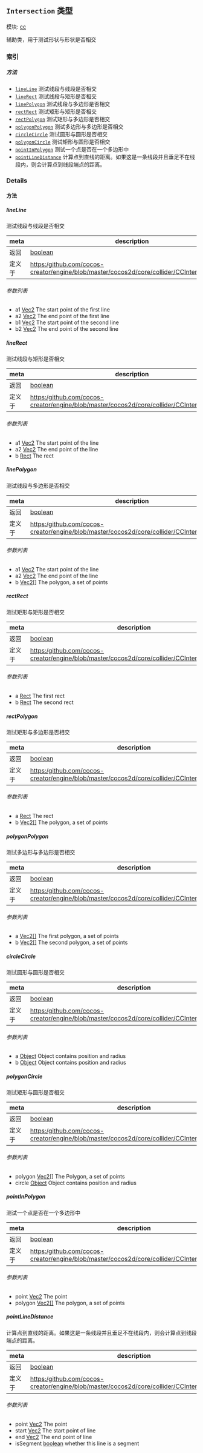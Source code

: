 ## `Intersection` 类型



模块: [cc](../modules/cc.md)


辅助类，用于测试形状与形状是否相交


### 索引



##### 方法

  - [`lineLine`](#lineline) 测试线段与线段是否相交
  - [`lineRect`](#linerect) 测试线段与矩形是否相交
  - [`linePolygon`](#linepolygon) 测试线段与多边形是否相交
  - [`rectRect`](#rectrect) 测试矩形与矩形是否相交
  - [`rectPolygon`](#rectpolygon) 测试矩形与多边形是否相交
  - [`polygonPolygon`](#polygonpolygon) 测试多边形与多边形是否相交
  - [`circleCircle`](#circlecircle) 测试圆形与圆形是否相交
  - [`polygonCircle`](#polygoncircle) 测试矩形与圆形是否相交
  - [`pointInPolygon`](#pointinpolygon) 测试一个点是否在一个多边形中
  - [`pointLineDistance`](#pointlinedistance) 计算点到直线的距离。如果这是一条线段并且垂足不在线段内，则会计算点到线段端点的距离。



### Details




<!-- Method Block -->
#### 方法


##### lineLine

测试线段与线段是否相交

| meta | description |
|------|-------------|
| 返回 | <a href="https://developer.mozilla.org/en/JavaScript/Reference/Global_Objects/Boolean" class="crosslink external" target="_blank">boolean</a> 
| 定义于 | [https:/github.com/cocos-creator/engine/blob/master/cocos2d/core/collider/CCIntersection.js:12](https:/github.com/cocos-creator/engine/blob/master/cocos2d/core/collider/CCIntersection.js#L12) |

###### 参数列表
- a1 <a href="../classes/Vec2.html" class="crosslink">Vec2</a> The start point of the first line
- a2 <a href="../classes/Vec2.html" class="crosslink">Vec2</a> The end point of the first line
- b1 <a href="../classes/Vec2.html" class="crosslink">Vec2</a> The start point of the second line
- b2 <a href="../classes/Vec2.html" class="crosslink">Vec2</a> The end point of the second line


##### lineRect

测试线段与矩形是否相交

| meta | description |
|------|-------------|
| 返回 | <a href="https://developer.mozilla.org/en/JavaScript/Reference/Global_Objects/Boolean" class="crosslink external" target="_blank">boolean</a> 
| 定义于 | [https:/github.com/cocos-creator/engine/blob/master/cocos2d/core/collider/CCIntersection.js:43](https:/github.com/cocos-creator/engine/blob/master/cocos2d/core/collider/CCIntersection.js#L43) |

###### 参数列表
- a1 <a href="../classes/Vec2.html" class="crosslink">Vec2</a> The start point of the line
- a2 <a href="../classes/Vec2.html" class="crosslink">Vec2</a> The end point of the line
- b <a href="../classes/Rect.html" class="crosslink">Rect</a> The rect


##### linePolygon

测试线段与多边形是否相交

| meta | description |
|------|-------------|
| 返回 | <a href="https://developer.mozilla.org/en/JavaScript/Reference/Global_Objects/Boolean" class="crosslink external" target="_blank">boolean</a> 
| 定义于 | [https:/github.com/cocos-creator/engine/blob/master/cocos2d/core/collider/CCIntersection.js:75](https:/github.com/cocos-creator/engine/blob/master/cocos2d/core/collider/CCIntersection.js#L75) |

###### 参数列表
- a1 <a href="../classes/Vec2.html" class="crosslink">Vec2</a> The start point of the line
- a2 <a href="../classes/Vec2.html" class="crosslink">Vec2</a> The end point of the line
- b <a href="../classes/Vec2.html" class="crosslink">Vec2[]</a> The polygon, a set of points


##### rectRect

测试矩形与矩形是否相交

| meta | description |
|------|-------------|
| 返回 | <a href="https://developer.mozilla.org/en/JavaScript/Reference/Global_Objects/Boolean" class="crosslink external" target="_blank">boolean</a> 
| 定义于 | [https:/github.com/cocos-creator/engine/blob/master/cocos2d/core/collider/CCIntersection.js:100](https:/github.com/cocos-creator/engine/blob/master/cocos2d/core/collider/CCIntersection.js#L100) |

###### 参数列表
- a <a href="../classes/Rect.html" class="crosslink">Rect</a> The first rect
- b <a href="../classes/Rect.html" class="crosslink">Rect</a> The second rect


##### rectPolygon

测试矩形与多边形是否相交

| meta | description |
|------|-------------|
| 返回 | <a href="https://developer.mozilla.org/en/JavaScript/Reference/Global_Objects/Boolean" class="crosslink external" target="_blank">boolean</a> 
| 定义于 | [https:/github.com/cocos-creator/engine/blob/master/cocos2d/core/collider/CCIntersection.js:130](https:/github.com/cocos-creator/engine/blob/master/cocos2d/core/collider/CCIntersection.js#L130) |

###### 参数列表
- a <a href="../classes/Rect.html" class="crosslink">Rect</a> The rect
- b <a href="../classes/Vec2.html" class="crosslink">Vec2[]</a> The polygon, a set of points


##### polygonPolygon

测试多边形与多边形是否相交

| meta | description |
|------|-------------|
| 返回 | <a href="https://developer.mozilla.org/en/JavaScript/Reference/Global_Objects/Boolean" class="crosslink external" target="_blank">boolean</a> 
| 定义于 | [https:/github.com/cocos-creator/engine/blob/master/cocos2d/core/collider/CCIntersection.js:182](https:/github.com/cocos-creator/engine/blob/master/cocos2d/core/collider/CCIntersection.js#L182) |

###### 参数列表
- a <a href="../classes/Vec2.html" class="crosslink">Vec2[]</a> The first polygon, a set of points
- b <a href="../classes/Vec2.html" class="crosslink">Vec2[]</a> The second polygon, a set of points


##### circleCircle

测试圆形与圆形是否相交

| meta | description |
|------|-------------|
| 返回 | <a href="https://developer.mozilla.org/en/JavaScript/Reference/Global_Objects/Boolean" class="crosslink external" target="_blank">boolean</a> 
| 定义于 | [https:/github.com/cocos-creator/engine/blob/master/cocos2d/core/collider/CCIntersection.js:221](https:/github.com/cocos-creator/engine/blob/master/cocos2d/core/collider/CCIntersection.js#L221) |

###### 参数列表
- a <a href="https://developer.mozilla.org/en/JavaScript/Reference/Global_Objects/Object" class="crosslink external" target="_blank">Object</a> Object contains position and radius
- b <a href="https://developer.mozilla.org/en/JavaScript/Reference/Global_Objects/Object" class="crosslink external" target="_blank">Object</a> Object contains position and radius


##### polygonCircle

测试矩形与圆形是否相交

| meta | description |
|------|-------------|
| 返回 | <a href="https://developer.mozilla.org/en/JavaScript/Reference/Global_Objects/Boolean" class="crosslink external" target="_blank">boolean</a> 
| 定义于 | [https:/github.com/cocos-creator/engine/blob/master/cocos2d/core/collider/CCIntersection.js:238](https:/github.com/cocos-creator/engine/blob/master/cocos2d/core/collider/CCIntersection.js#L238) |

###### 参数列表
- polygon <a href="../classes/Vec2.html" class="crosslink">Vec2[]</a> The Polygon, a set of points
- circle <a href="https://developer.mozilla.org/en/JavaScript/Reference/Global_Objects/Object" class="crosslink external" target="_blank">Object</a> Object contains position and radius


##### pointInPolygon

测试一个点是否在一个多边形中

| meta | description |
|------|-------------|
| 返回 | <a href="https://developer.mozilla.org/en/JavaScript/Reference/Global_Objects/Boolean" class="crosslink external" target="_blank">boolean</a> 
| 定义于 | [https:/github.com/cocos-creator/engine/blob/master/cocos2d/core/collider/CCIntersection.js:267](https:/github.com/cocos-creator/engine/blob/master/cocos2d/core/collider/CCIntersection.js#L267) |

###### 参数列表
- point <a href="../classes/Vec2.html" class="crosslink">Vec2</a> The point
- polygon <a href="../classes/Vec2.html" class="crosslink">Vec2[]</a> The polygon, a set of points


##### pointLineDistance

计算点到直线的距离。如果这是一条线段并且垂足不在线段内，则会计算点到线段端点的距离。

| meta | description |
|------|-------------|
| 返回 | <a href="https://developer.mozilla.org/en/JavaScript/Reference/Global_Objects/Boolean" class="crosslink external" target="_blank">boolean</a> 
| 定义于 | [https:/github.com/cocos-creator/engine/blob/master/cocos2d/core/collider/CCIntersection.js:297](https:/github.com/cocos-creator/engine/blob/master/cocos2d/core/collider/CCIntersection.js#L297) |

###### 参数列表
- point <a href="../classes/Vec2.html" class="crosslink">Vec2</a> The point
- start <a href="../classes/Vec2.html" class="crosslink">Vec2</a> The start point of line
- end <a href="../classes/Vec2.html" class="crosslink">Vec2</a> The end point of line
- isSegment <a href="https://developer.mozilla.org/en/JavaScript/Reference/Global_Objects/Boolean" class="crosslink external" target="_blank">boolean</a> whether this line is a segment



